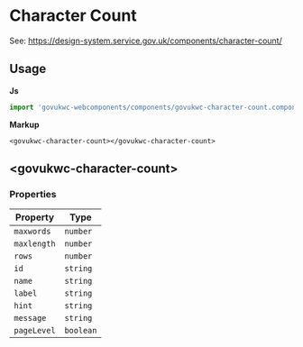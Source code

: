 # Character Count

See: https://design-system.service.gov.uk/components/character-count/

## Usage

**Js**

```javascript
import 'govukwc-webcomponents/components/govukwc-character-count.component.js';
```

**Markup**

```markup
<govukwc-character-count></govukwc-character-count>
```

## &lt;govukwc-character-count&gt;

### Properties

| Property  |  Type     |
|-----------|-----------|
| `maxwords` | `number` |
| `maxlength` | `number` |
| `rows` | `number` |
| `id` | `string` |
| `name` | `string` |
| `label` | `string` |
| `hint` | `string` |
| `message` | `string` |
| `pageLevel` | `boolean` |

